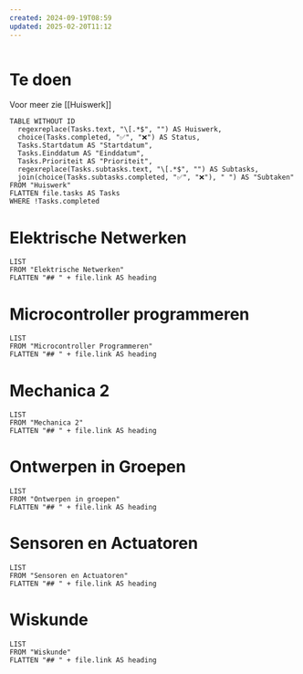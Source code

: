 ```yaml
---
created: 2024-09-19T08:59
updated: 2025-02-20T11:12
---
```

```toc
```

# Te doen
Voor meer zie [[Huiswerk]]
```dataview
TABLE WITHOUT ID 
  regexreplace(Tasks.text, "\[.*$", "") AS Huiswerk, 
  choice(Tasks.completed, "✅", "❌") AS Status, 
  Tasks.Startdatum AS "Startdatum", 
  Tasks.Einddatum AS "Einddatum",  
  Tasks.Prioriteit AS "Prioriteit", 
  regexreplace(Tasks.subtasks.text, "\[.*$", "") AS Subtasks, 
  join(choice(Tasks.subtasks.completed, "✅", "❌"), " ") AS "Subtaken"
FROM "Huiswerk"
FLATTEN file.tasks AS Tasks
WHERE !Tasks.completed
```

# Elektrische Netwerken
```dataview
LIST
FROM "Elektrische Netwerken"
FLATTEN "## " + file.link AS heading
```

# Microcontroller programmeren
```dataview
LIST
FROM "Microcontroller Programmeren"
FLATTEN "## " + file.link AS heading
```

# Mechanica 2
```dataview
LIST
FROM "Mechanica 2"
FLATTEN "## " + file.link AS heading
```

# Ontwerpen in Groepen 
```dataview
LIST
FROM "Ontwerpen in groepen"
FLATTEN "## " + file.link AS heading
```

# Sensoren en Actuatoren
```dataview
LIST
FROM "Sensoren en Actuatoren"
FLATTEN "## " + file.link AS heading
```

# Wiskunde
```dataview
LIST
FROM "Wiskunde"
FLATTEN "## " + file.link AS heading
```




